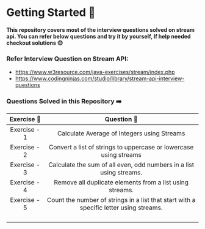 # Getting Started 🚀
#### This repository covers most of the interview questions solved on stream api. You can refer below questions and try it by yourself, If help needed checkout solutions 😊

### Refer Interview Question on Stream API:
* https://www.w3resource.com/java-exercises/stream/index.php
* https://www.codingninjas.com/studio/library/stream-api-interview-questions

### Questions Solved in this Repository ➡️

| Exercise 🔢  |                                    Question     🤔                                     | 
|:------------:|:--------------------------------------------------------------------------------------:|
| Exercise - 1 |                      Calculate Average of Integers using Streams                       |
| Exercise - 2 |           Convert a list of strings to uppercase or lowercase using streams            |
| Exercise - 3 |          Calculate the sum of all even, odd numbers in a list using streams.           |
| Exercise - 4 |                Remove all duplicate elements from a list using streams.                |
| Exercise - 5 | Count the number of strings in a list that start with a specific letter using streams. |
|              |                                                                                        |
|              |                                                                                        |
|              |                                                                                        |
|              |                                                                                        |


